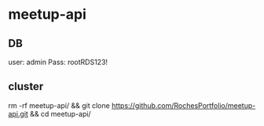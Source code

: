 # meetup-api

## DB
user: admin
Pass: rootRDS123!

## cluster
rm -rf meetup-api/ && git clone https://github.com/RochesPortfolio/meetup-api.git  && cd meetup-api/

